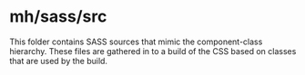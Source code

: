 # mh/sass/src

This folder contains SASS sources that mimic the component-class hierarchy. These files
are gathered in to a build of the CSS based on classes that are used by the build.

